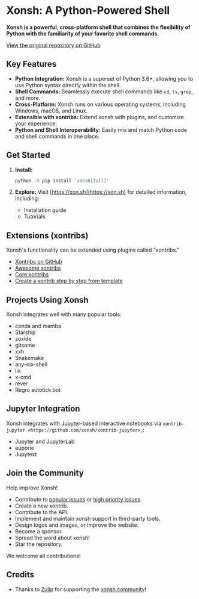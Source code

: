 # Xonsh: A Python-Powered Shell

**Xonsh is a powerful, cross-platform shell that combines the flexibility of Python with the familiarity of your favorite shell commands.**

[View the original repository on GitHub](https://github.com/xonsh/xonsh)

## Key Features

*   **Python Integration:** Xonsh is a superset of Python 3.6+, allowing you to use Python syntax directly within the shell.
*   **Shell Commands:** Seamlessly execute shell commands like `cd`, `ls`, `grep`, and more.
*   **Cross-Platform:** Xonsh runs on various operating systems, including Windows, macOS, and Linux.
*   **Extensible with xontribs:** Extend xonsh with plugins, and customize your experience.
*   **Python and Shell Interoperability:** Easily mix and match Python code and shell commands in one place.

## Get Started

1.  **Install:**
    ```bash
    python -m pip install 'xonsh[full]'
    ```
2.  **Explore:** Visit [https://xon.sh](https://xon.sh) for detailed information, including:

    *   Installation guide
    *   Tutorials

## Extensions (xontribs)

Xonsh's functionality can be extended using plugins called "xontribs."

*   [Xontribs on GitHub](https://github.com/topics/xontrib)
*   [Awesome xontribs](https://github.com/xonsh/awesome-xontribs)
*   [Core xontribs](https://xon.sh/api/_autosummary/xontribs/xontrib.html)
*   [Create a xontrib step by step from template](https://github.com/xonsh/xontrib-template)

## Projects Using Xonsh

Xonsh integrates well with many popular tools:

*   conda and mamba
*   Starship
*   zoxide
*   gitsome
*   xxh
*   Snakemake
*   any-nix-shell
*   lix
*   x-cmd
*   rever
*   Regro autotick bot

## Jupyter Integration

Xonsh integrates with Jupyter-based interactive notebooks via `xontrib-jupyter <https://github.com/xonsh/xontrib-jupyter>`_:

*   Jupyter and JupyterLab
*   euporie
*   Jupytext

## Join the Community

Help improve Xonsh!

*   Contribute to [popular issues](https://github.com/xonsh/xonsh/issues?q=is%3Aissue+is%3Aopen+sort%3Areactions-%2B1-desc) or [high priority issues](https://github.com/xonsh/xonsh/issues?q=is%3Aopen+is%3Aissue+label%3Apriority-high+sort%3Areactions-%2B1-desc).
*   Create a new xontrib.
*   Contribute to the API.
*   Implement and maintain xonsh support in third-party tools.
*   Design logos and images, or improve the website.
*   Become a sponsor.
*   Spread the word about xonsh!
*   Star the repository.

We welcome all contributions!

## Credits

*   Thanks to [Zulip](https://zulip.com/) for supporting the [xonsh community](https://xonsh.zulipchat.com/)!